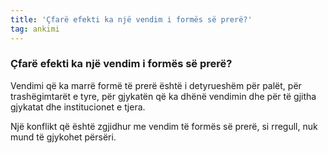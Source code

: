 ```yaml
---
title: 'Çfarë efekti ka një vendim i formës së prerë?'
tag: ankimi
---
```


### Çfarë efekti ka një vendim i formës së prerë?

Vendimi që ka marrë formë të prerë është i detyrueshëm për palët, për trashëgimtarët e tyre, për gjykatën që ka dhënë vendimin dhe për të gjitha gjykatat dhe institucionet e tjera.

Një konflikt që është zgjidhur me vendim të formës së prerë, si rregull, nuk mund të gjykohet përsëri.